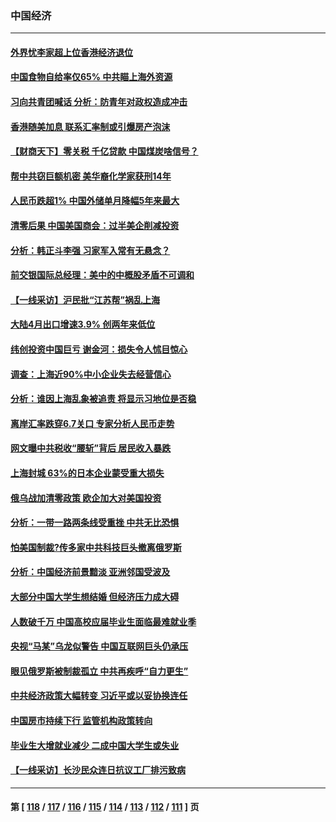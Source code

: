 ### 中国经济
---
#### [外界忧李家超上位香港经济退位](../../pages/ncid283/n13732290.md) 
#### [中国食物自给率仅65% 中共瞄上海外资源](../../pages/ncid283/n13732272.md) 
#### [习向共青团喊话 分析：防青年对政权造成冲击](../../pages/ncid283/n13732150.md) 
#### [香港随美加息 联系汇率制或引爆房产泡沫](../../pages/ncid283/n13732223.md) 
#### [【财商天下】零关税 千亿贷款 中国煤炭啥信号？](../../pages/ncid283/n13731880.md) 
#### [帮中共窃巨额机密 美华裔化学家获刑14年](../../pages/ncid283/n13731669.md) 
#### [人民币跌超1% 中国外储单月降幅5年来最大](../../pages/ncid283/n13731552.md) 
#### [清零后果 中国美国商会：过半美企削减投资](../../pages/ncid283/n13731358.md) 
#### [分析：韩正斗李强 习家军入常有无悬念？](../../pages/ncid283/n13731467.md) 
#### [前交银国际总经理：美中的中概股矛盾不可调和](../../pages/ncid283/n13731487.md) 
#### [【一线采访】沪民批“江苏帮”祸乱上海](../../pages/ncid283/n13731242.md) 
#### [大陆4月出口增速3.9% 创两年来低位](../../pages/ncid283/n13731078.md) 
#### [纬创投资中国巨亏 谢金河：损失令人怵目惊心](../../pages/ncid283/n13731194.md) 
#### [调查：上海近90%中小企业失去经营信心](../../pages/ncid283/n13730917.md) 
#### [分析：谁因上海乱象被追责 将显示习地位是否稳](../../pages/ncid283/n13730482.md) 
#### [离岸汇率跌穿6.7关口 专家分析人民币走势](../../pages/ncid283/n13730613.md) 
#### [网文曝中共税收“腰斩”背后 居民收入暴跌](../../pages/ncid283/n13730594.md) 
#### [上海封城 63%的日本企业蒙受重大损失](../../pages/ncid283/n13730353.md) 
#### [俄乌战加清零政策 欧企加大对美国投资](../../pages/ncid283/n13730219.md) 
#### [分析：一带一路两条线受重挫 中共无比恐惧](../../pages/ncid283/n13726633.md) 
#### [怕美国制裁?传多家中共科技巨头撤离俄罗斯](../../pages/ncid283/n13730120.md) 
#### [分析：中国经济前景黯淡 亚洲邻国受波及](../../pages/ncid283/n13729719.md) 
#### [大部分中国大学生想结婚 但经济压力成大碍](../../pages/ncid283/n13729693.md) 
#### [人数破千万 中国高校应届毕业生面临最难就业季](../../pages/ncid283/n13729680.md) 
#### [央视“马某”乌龙似警告 中国互联网巨头仍承压](../../pages/ncid283/n13729673.md) 
#### [眼见俄罗斯被制裁孤立 中共再疾呼“自力更生”](../../pages/ncid283/n13729666.md) 
#### [中共经济政策大幅转变 习近平或以妥协换连任](../../pages/ncid283/n13729657.md) 
#### [中国房市持续下行 监管机构政策转向](../../pages/ncid283/n13729584.md) 
#### [毕业生大增就业减少 二成中国大学生或失业](../../pages/ncid283/n13729154.md) 
#### [【一线采访】长沙民众连日抗议工厂排污致病](../../pages/ncid283/n13729392.md) 

---
#### 第 [ [118](./118.md) / [117](./117.md) / [116](./116.md) / [115](./115.md) / [114](./114.md) / [113](./113.md) / [112](./112.md) / [111](./111.md) ] 页
